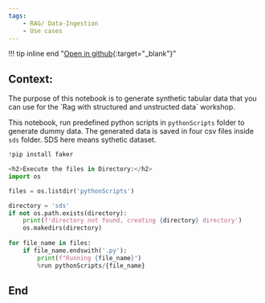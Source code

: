 ```yaml
---
tags:
    - RAG/ Data-Ingestion
    - Use cases
---
```


!!! tip inline end "[Open in github](https://github.com/aws-samples/amazon-bedrock-samples/tree/main/rag/knowledge-bases/use-case-examples/rag-using-structured-unstructured-data/0-create-dummy-structured-data.ipynb){:target="_blank"}"

<h2>Context:</h2>
The purpose of this notebook is to generate synthetic tabular data that you can use for the `Rag with structured and unstructed data` workshop.

This notebook, run predefined python scripts in `pythonScripts` folder to generate dummy data. The generated data is saved in four csv files inside `sds` folder. SDS here means sythetic dataset.


```python
!pip install faker
```


```python
<h2>Execute the files in Directory:</h2>
import os

files = os.listdir('pythonScripts')

directory = 'sds'
if not os.path.exists(directory):
    print(f'directory not found, creating {directory} directory')
    os.makedirs(directory)
            
for file_name in files:
    if file_name.endswith('.py'):
        print(f"Running {file_name}")
        %run pythonScripts/{file_name}
```

<h2>End</h2>
